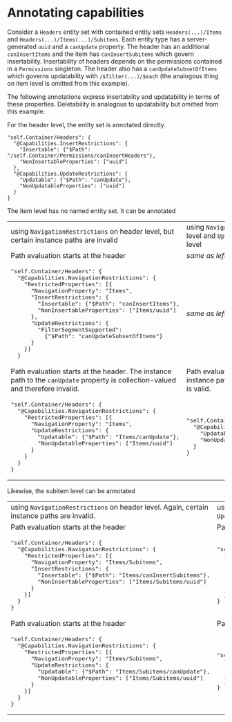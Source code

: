 # Annotating capabilities

Consider a `Headers` entity set with contained entity sets `Headers(...)/Items` and `Headers(...)/Items(...)/Subitems`. Each entity type has a server-generated `uuid` and a `canUpdate` property. The header has an additional `canInsertItems` and the item has `canInsertSubitems` which govern insertability. Insertability of headers depends on the permissions contained in a `Permissions` singleton. The header also has a `canUpdateSubsetOfItems` which governs updatability with `/$filter(...)/$each` (the analogous thing on item level is omitted from this example).

The following annotations express insertability and updatability in terms of these properties. Deletability is analogous to updatability but omitted from this example.

For the header level, the entity set is annotated directly.

```
"self.Container/Headers": {
  "@Capabilities.InsertRestrictions": {
    "Insertable": {"$Path": "/self.Container/Permissions/canInsertHeaders"},
    "NonInsertableProperties": ["uuid"]
  },
  "@Capabilities.UpdateRestrictions": {
    "Updatable": {"$Path": "canUpdate"},
    "NonUpdatableProperties": ["uuid"]
  }
}
```

The item level has no named entity set. It can be annotated

<table><tr>
  <td>using <code>NavigationRestrictions</code> on header level, but certain instance paths are invalid</td>
  <td>using <code>NavigationRestrictions</code> on header level and <code>UpdateRestrictions</code> on item level</td>
</tr>
<tr>
  <td>Path evaluation starts at the header</td>
  <td><em>same as left column</em></td>
</tr>
<tr><td><pre>"self.Container/Headers": {
  "@Capabilities.NavigationRestrictions": {
    "RestrictedProperties": [{
      "NavigationProperty": "Items",
      "InsertRestrictions": {
        "Insertable": {"$Path": "canInsertItems"},
        "NonInsertableProperties": ["Items/uuid"]
      },
      "UpdateRestrictions": {
        "FilterSegmentSupported":
          {"$Path": "canUpdateSubsetOfItems"}
      }
    }]
  }</pre></td>
<td><em>same as left column</em></td></tr>
<tr>
  <td>Path evaluation starts at the header. The instance path to the <code>canUpdate</code> property is collection-valued and therefore invalid.</td>
  <td>Path evaluation starts at the item. The instance path to the <code>canUpdate</code> property is valid.</td>
</tr>
<tr><td><pre>"self.Container/Headers": {
  "@Capabilities.NavigationRestrictions": {
    "RestrictedProperties": [{
      "NavigationProperty": "Items",
      "UpdateRestrictions": {
        "Updatable": {"$Path": "Items/canUpdate"},
        "NonUpdatableProperties": ["Items/uuid"]
      }
    }
  }
}</pre></td>
<td><pre>"self.Container/Headers/Items": {
  "@Capabilities.UpdateRestrictions": {
    "Updatable": {"$Path": "canUpdate"},
    "NonUpdatableProperties": ["uuid"]
  }
}</pre></td></tr>
</table>

Likewise, the subitem level can be annotated

<table><tr>
  <td>using <code>NavigationRestrictions</code> on header level. Again, certain instance paths are invalid.</td>
  <td>using <code>NavigationRestrictions</code> on item level and <code>UpdateRestrictions</code> on subitem level</td>
</tr>
<tr>
  <td>Path evaluation starts at the header</td>
  <td>Path evaluation starts at the item</td>
</tr>
<tr><td><pre>"self.Container/Headers": {
  "@Capabilities.NavigationRestrictions": {
    "RestrictedProperties": [{
      "NavigationProperty": "Items/Subitems",
      "InsertRestrictions": {
        "Insertable": {"$Path": "Items/canInsertSubitems"},
        "NonInsertableProperties": ["Items/Subitems/uuid"]
      }
    }]
  }
}</pre></td>
<td><pre>"self.Container/Headers/Items": {
  "@Capabilities.NavigationRestrictions": {
    "RestrictedProperties": [{
      "NavigationProperty": "Subitems",
      "Insertable": {"$Path": "canInsertSubitems"},
      "NonInsertableProperties": ["Subitems/uuid"]
    }]
  }
}</pre></td></tr>
<tr>
  <td>Path evaluation starts at the header</td>
  <td>Path evaluation starts at the subitem</td>
</tr>
<tr><td><pre>"self.Container/Headers": {
  "@Capabilities.NavigationRestrictions": {
    "RestrictedProperties": [{
      "NavigationProperty": "Items/Subitems",
      "UpdateRestrictions": {
        "Updatable": {"$Path": "Items/Subitems/canUpdate"},
        "NonUpdatableProperties": ["Items/Subitems/uuid"]
      }
    }]
  }
}</pre></td>
<td><pre>"self.Container/Headers/Items/Subitems": {
  "@Capabilities.UpdateRestrictions": {
    "Updatable": {"$Path": "canUpdate"},
    "NonUpdatableProperties": ["uuid"]
  }
}</pre></td></tr>
</table>
